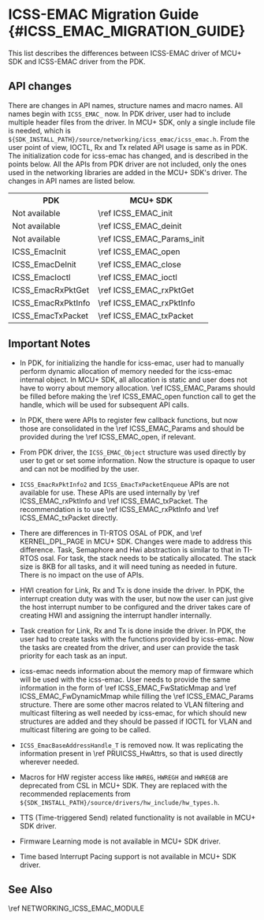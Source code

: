 # ICSS-EMAC Migration Guide {#ICSS_EMAC_MIGRATION_GUIDE}

This list describes the differences between ICSS-EMAC driver of MCU+ SDK and ICSS-EMAC driver from the PDK.

## API changes

There are changes in API names, structure names and macro names. All names begin with `ICSS_EMAC_` now. In PDK driver, user had to include multiple header files from the driver. In MCU+ SDK, only a single include file is needed, which is `${SDK_INSTALL_PATH}/source/networking/icss_emac/icss_emac.h`. From the user point of view, IOCTL, Rx and Tx related API usage is same as in PDK. The initialization code for icss-emac has changed, and is described in the points below. All the APIs from PDK driver are not included, only the ones used in the networking libraries are added in the MCU+ SDK's driver. The changes in API names are listed below.

<table>
    <tr>
        <th> PDK
        <th> MCU+ SDK
    </tr>
    <tr>
        <td>Not available
        <td>\ref ICSS_EMAC_init
    </tr>
    <tr>
        <td>Not available
        <td>\ref ICSS_EMAC_deinit
    </tr>
    <tr>
        <td>Not available
        <td>\ref ICSS_EMAC_Params_init
    </tr>
    <tr>
        <td>ICSS_EmacInit
        <td>\ref ICSS_EMAC_open
    </tr>
    <tr>
        <td>ICSS_EmacDeInit
        <td>\ref ICSS_EMAC_close
    </tr>
    <tr>
        <td>ICSS_EmacIoctl
        <td>\ref ICSS_EMAC_ioctl
    </tr>
    <tr>
        <td>ICSS_EmacRxPktGet
        <td>\ref ICSS_EMAC_rxPktGet
    </tr>
    <tr>
        <td>ICSS_EmacRxPktInfo
        <td>\ref ICSS_EMAC_rxPktInfo
    </tr>
    <tr>
        <td>ICSS_EmacTxPacket
        <td>\ref ICSS_EMAC_txPacket
    </tr>
</table>

## Important Notes

- In PDK, for initializing the handle for icss-emac, user had to manually perform dynamic allocation of memory needed for the icss-emac internal object. In MCU+ SDK, all allocation is static and user does not have to worry about memory allocation. \ref ICSS_EMAC_Params should be filled before making the \ref ICSS_EMAC_open function call to get the handle, which will be used for subsequent API calls.

- In PDK, there were APIs to register few callback functions, but now those are consolidated in the \ref ICSS_EMAC_Params and should be provided during the \ref ICSS_EMAC_open, if relevant.

- From PDK driver, the `ICSS_EMAC_Object` structure was used directly by user to get or set some information. Now the structure is opaque to user and can not be modified by the user.

- `ICSS_EmacRxPktInfo2` and `ICSS_EmacTxPacketEnqueue` APIs are not available for use. These APIs are used internally by \ref ICSS_EMAC_rxPktInfo and \ref ICSS_EMAC_txPacket. The recommendation is to use \ref ICSS_EMAC_rxPktInfo and \ref ICSS_EMAC_txPacket directly.

- There are differences in TI-RTOS OSAL of PDK, and \ref KERNEL_DPL_PAGE in MCU+ SDK. Changes were made to address this difference. Task, Semaphore and Hwi abstraction is similar to that in TI-RTOS osal. For task, the stack needs to be statically allocated. The stack size is 8KB for all tasks, and it will need tuning as needed in future. There is no impact on the use of APIs.

- HWI creation for Link, Rx and Tx is done inside the driver. In PDK, the interrupt creation duty was with the user, but now the user can just give the host interrupt number to be configured and the driver takes care of creating HWI and assigning the interrupt handler internally.

- Task creation for Link, Rx and Tx is done inside the driver. In PDK, the user had to create tasks with the functions provided by icss-emac. Now the tasks are created from the driver, and user can provide the task priority for each task as an input.

- icss-emac needs information about the memory map of firmware which will be used with the icss-emac. User needs to provide the same information in the form of \ref ICSS_EMAC_FwStaticMmap and \ref ICSS_EMAC_FwDynamicMmap while filling the \ref ICSS_EMAC_Params structure. There are some other macros related to VLAN filtering and multicast filtering as well needed by icss-emac, for which should new structures are added and they should be passed if IOCTL for VLAN and multicast filtering are going to be called.

- `ICSS_EmacBaseAddressHandle_T` is removed now. It was replicating the information present in \ref PRUICSS_HwAttrs, so that is used directly wherever needed.

- Macros for HW register access like `HWREG`, `HWREGH` and `HWREGB` are deprecated from CSL in MCU+ SDK. They are replaced with the recommended replacements from `${SDK_INSTALL_PATH}/source/drivers/hw_include/hw_types.h`.

- TTS (Time-triggered Send) related functionality is not available in MCU+ SDK driver.

- Firmware Learning mode is not available in MCU+ SDK driver.

- Time based Interrupt Pacing support is not available in MCU+ SDK driver.

## See Also

\ref NETWORKING_ICSS_EMAC_MODULE